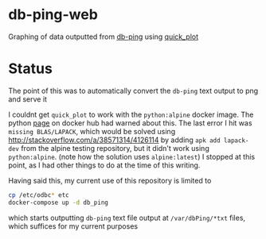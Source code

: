 # db-ping-web
Graphing of data outputted from [db-ping](https://github.com/shadiakiki1986/db-ping/shadi_add_sqlserver_driver) using [quick_plot](https://github.com/dentearl/quick_plot/)

# Status
The point of this was to automatically convert the `db-ping` text output to png and serve it

I couldnt get `quick_plot` to work with the `python:alpine` docker image.
The python [page](https://hub.docker.com/_/python/) on docker hub had warned about this.
The last error I hit was `missing BLAS/LAPACK`, which would be solved using http://stackoverflow.com/a/38571314/4126114
by adding `apk add lapack-dev` from the alpine testing repository, but it didn't work using `python:alpine`.
(note how the solution uses `alpine:latest`)
I stopped at this point, as I had other things to do at the time of this writing.


Having said this, my current use of this repository is limited to

```bash
cp /etc/odbc* etc
docker-compose up -d db_ping
```

which starts outputting `db-ping` text file output at `/var/dbPing/*txt` files, which suffices for my current purposes
